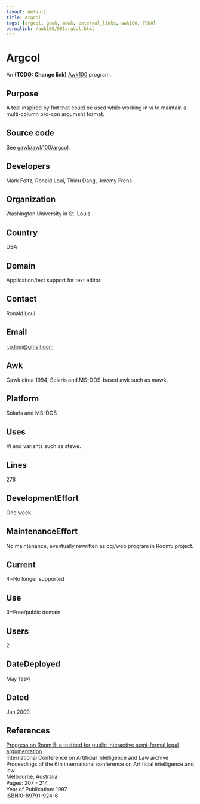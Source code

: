 ```yaml
---
layout: default
title: Argcol
tags: [argcol, gawk, mawk, external_links, awk100, TODO]
permalink: /awk100/001argcol.html
---
```


# Argcol

An **(TODO: Change link)** [Awk100][1] program.

## Purpose

A tool inspired by fmt that could be used while working in vi to maintain
a multi-column pro-con argument format.

## Source code

See [gawk/awk100/argcol][2].

## Developers

Mark Foltz, Ronald Loui, Thieu Dang, Jeremy Frens

## Organization

Washington University in St. Louis

## Country

USA

## Domain

Application/text support for text editor.

## Contact

Ronald Loui

## Email

<r.p.loui@gmail.com>

## Awk

Gawk circa 1994, Solaris and MS-DOS-based awk such as mawk.

## Platform

Solaris and MS-DOS

## Uses

Vi and variants such as stevie.

## Lines

278

## DevelopmentEffort

One week.

## MaintenanceEffort

No maintenance, eventually rewritten as cgi/web program in Room5 project.

## Current
4=No longer supported

## Use

3=Free/public domain

## Users

2

## DateDeployed

May 1994

## Dated

Jan 2009

## References

[Progress on Room 5: a testbed for public interactive semi-formal legal
argumentation][3]  
International Conference on Artificial Intelligence and Law archive  
Proceedings of the 6th international conference on Artificial intelligence
and law  
Melbourne, Australia  
Pages: 207 - 214  
Year of Publication: 1997  
ISBN:0-89791-924-6

[1]: http://awk.info/?awk100
[2]: http://code.google.com/p/lawker/source/browse/fridge/gawk/awk100/argcol
[3]: http://portal.acm.org/citation.cfm?id=261655
